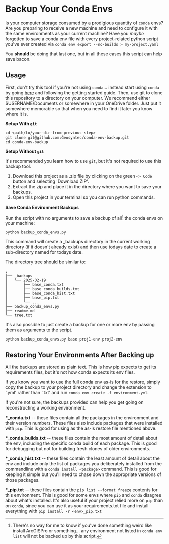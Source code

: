 # Backup Your Conda Envs

Is your computer storage consumed by a prodigious quantity of `conda` envs?
Are you preparing to receive a new machine and need to configure it with the same environments as your current machine?
Have you _maybe_ forgotten to save a conda env file with every project-related python script you've ever created via
`conda env export --no-builds > my-project.yaml`

You **should** be doing that last one, but in all these cases this script can help save bacon.

## Usage

First, don't try this tool if you're not using `conda`... instead start using `conda` by going [here](https://github.com/Geosyntec/conda_init) and following the getting started guide.
Then, use git to clone this repository to a directory on your computer.
We recommend either $USERNAME/Documents or somewhere in your OneDrive folder.
Just put it somewhere memorable so that when you need to find it later you know where it is.

**Setup With `git`**

```
cd <path/to/your-dir-from-previous-step>
git clone git@github.com:Geosyntec/conda-env-backup.git
cd conda-env-backup
```

**Setup Without `git`**

It's recommended you learn how to use `git`, but it's not required to use this backup tool.

1. Download this project as a .zip file by clicking on the green `<> Code` button and selecting 'Download ZIP'.
2. Extract the zip and place it in the directory where you want to save your backups.
3. Open this project in your terminal so you can run python commands.

**Save Conda Environment Backups**

Run the script with no arguments to save a backup of all[^1] the conda envs on your machine:

```
python backup_conda_envs.py
```

This command will create a \_backups directory in the current working directory (if it doesn't already exist) and then use todays date to create a sub-directory named for todays date.

The directory tree should be similar to:

```
.
├── _backups
│   └── 2025-02-19
│       ├── base_conda.txt
│       ├── base_conda_builds.txt
│       ├── base_conda_hist.txt
│       ├── base_pip.txt
│       └── ...
├── backup_conda_envs.py
├── readme.md
└── tree.txt
```

It's also possible to just create a backup for one or more env by passing them as arguments to the script.

```
python backup_conda_envs.py base proj1-env proj2-env
```

[^1]: There's no way for me to know if you've done something weird like install ArcGISPro or something... any environment not listed in `conda env list` will not be backed up by this script.

## Restoring Your Environments After Backing up

All the backups are stored as plain text.
This is how pip expects to get its requirements files, but it's not how conda expects its env files.

If you know you want to use the full conda env as-is for the restore, simply copy the backup to your project directory and change the extension to '.yml' rather than '.txt' and run
`conda env create -f environment.yml`.

If you're not sure, the backups provided can help you get going on reconstructing a working environment.

**\*\_conda.txt** -- these files contain all the packages in the environment and their version numbers. These files also include packages that were installed with `pip`.
This is good for using as the as-is restore file mentioned above.

**\*\_conda_builds.txt** -- these files contain the most amount of detail about the env, including the specific conda build of each package.
This is good for debugging but not for building fresh clones of older environments.

**\*\_conda_hist.txt** -- these files contain the least amount of detail about the env and include only the list of packages you deliberately installed from the commandline with a `conda install <package>` command.
This is good for keeping it simple but you'll need to chase down the appropriate versions of those packages.

**\*\_pip.txt** -- these files contain the `pip list --format freeze` contents for this environment.
This is good for some envs where `pip` and `conda` disagree about what's installed.
It's also useful if your project relied more on `pip` than on `conda`, since you can use it as your requirements.txt file and install everything with `pip install -r <env>_pip.txt`
